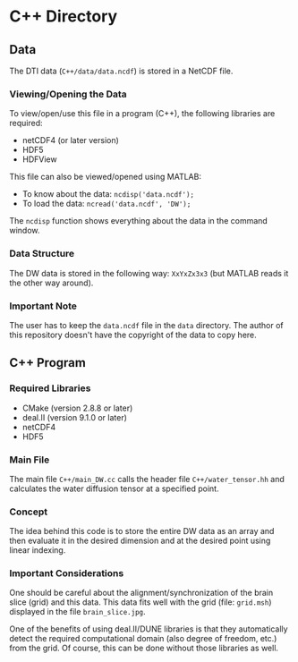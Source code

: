# C++ Directory

## Data

The DTI data (`C++/data/data.ncdf`) is stored in a NetCDF file.

### Viewing/Opening the Data

To view/open/use this file in a program (C++), the following libraries are required:
- netCDF4 (or later version)
- HDF5
- HDFView

This file can also be viewed/opened using MATLAB:
- To know about the data: `ncdisp('data.ncdf');`
- To load the data: `ncread('data.ncdf', 'DW');`

The `ncdisp` function shows everything about the data in the command window.

### Data Structure

The DW data is stored in the following way: `XxYxZx3x3` (but MATLAB reads it the other way around).

### Important Note

The user has to keep the `data.ncdf` file in the `data` directory. The author of this repository doesn't have the copyright of the data to copy here.

## C++ Program

### Required Libraries

- CMake (version 2.8.8 or later)
- deal.II (version 9.1.0 or later)
- netCDF4
- HDF5

### Main File

The main file `C++/main_DW.cc` calls the header file `C++/water_tensor.hh` and calculates the water diffusion tensor at a specified point.

### Concept

The idea behind this code is to store the entire DW data as an array and then evaluate it in the desired dimension and at the desired point using linear indexing.

### Important Considerations

One should be careful about the alignment/synchronization of the brain slice (grid) and this data. This data fits well with the grid (file: `grid.msh`) displayed in the file `brain_slice.jpg`.

One of the benefits of using deal.II/DUNE libraries is that they automatically detect the required computational domain (also degree of freedom, etc.) from the grid. Of course, this can be done without those libraries as well.